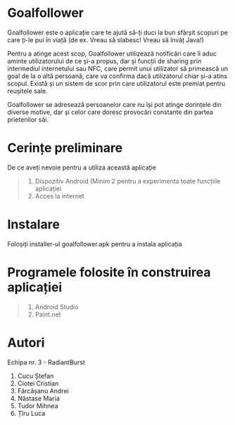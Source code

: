 # Goalfollower

Goalfollower este o aplicație care te ajută să-ți duci la bun sfârșit scopuri pe care ți-le pui în viață (de ex. Vreau să slabesc! Vreau să învăț Java!)

Pentru a atinge acest scop, Goalfollower utilizează notificări care îi aduc aminte utilizatorului de ce și-a propus, dar și funcții de sharing prin intermediul internetului sau NFC, care permit unui utilizator să primească un goal de la o altă persoană, care va confirma dacă utilizatorul chiar și-a atins scopul. Există și un sistem de scor prin care utilizatorul este premiat pentru reușitele sale.

Goalfollower se adresează persoanelor care nu își pot atinge dorințele din diverse motive, dar și celor care doresc provocări constante din partea prietenilor săi.

# Cerințe preliminare
De ce aveți nevoie pentru a utiliza această aplicație

> 1. Dispozitiv Android (Minim 2 pentru a experimenta toate funcțiile aplicației
> 2. Acces la internet

# Instalare
Foloșiți installer-ul goalfollower.apk pentru a instala aplicația

# Programele folosite în construirea aplicației

> 1. Android Studio
> 2. Paint.net

# Autori
Echipa nr. 3 - RadiantBurst
1. Cucu Ștefan
2. Ciotei Cristian
3. Fărcășanu Andrei
4. Năstase Maria
5. Tudor Mihnea
6. Țîru Luca

